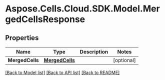 # Aspose.Cells.Cloud.SDK.Model.MergedCellsResponse
## Properties

Name | Type | Description | Notes
------------ | ------------- | ------------- | -------------
**MergedCells** | [**MergedCells**](MergedCells.md) |  | [optional] 

[[Back to Model list]](../README.md#documentation-for-models) [[Back to API list]](../README.md#documentation-for-api-endpoints) [[Back to README]](../README.md)

